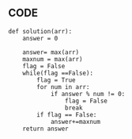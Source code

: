## CODE

    def solution(arr):
        answer = 0

        answer= max(arr)
        maxnum = max(arr)
        flag = False
        while(flag ==False):
            flag = True
            for num in arr:
                if answer % num != 0:
                    flag = False
                    break
            if flag == False:
                answer+=maxnum
        return answer
